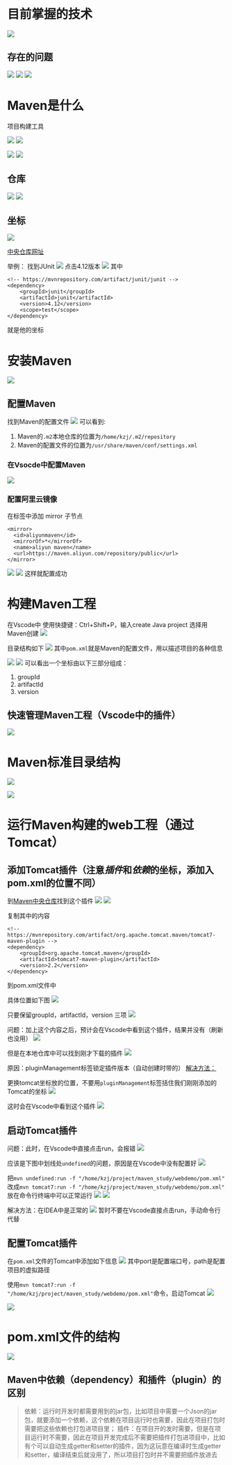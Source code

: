 # 目前掌握的技术

![](resources/2022-12-18-21-09-07.png)

## 存在的问题

![](resources/2022-12-18-21-24-14.png)
![](resources/2022-12-18-21-25-29.png)
![](resources/2022-12-18-21-25-56.png)

# Maven是什么

项目构建工具

![](resources/2022-12-18-21-30-50.png)
![](resources/2022-12-18-21-31-57.png)

![](resources/2022-12-20-22-04-25.png)
![](resources/2022-12-20-22-06-45.png)

## 仓库

![](resources/2022-12-20-22-17-22.png)
![](resources/2022-12-20-22-18-08.png)

## 坐标

![](resources/2022-12-20-22-29-02.png)

[中央仓库网址](https://mvnrepository.com/)

举例：
找到JUnit
![](resources/2022-12-20-22-25-28.png)
点击4.12版本
![](resources/2022-12-20-22-26-24.png)
其中
```
<!-- https://mvnrepository.com/artifact/junit/junit -->
<dependency>
    <groupId>junit</groupId>
    <artifactId>junit</artifactId>
    <version>4.12</version>
    <scope>test</scope>
</dependency>
```
就是他的坐标

# 安装Maven

![](resources/2022-12-20-22-10-45.png)

## 配置Maven

找到Maven的配置文件
![](resources/2022-12-20-22-33-43.png)
可以看到:
1. Maven的```.m2```本地仓库的位置为```/home/kzj/.m2/repository```
2. Maven的配置文件的位置为```/usr/share/maven/conf/settings.xml```

### 在Vsocde中配置Maven

![](resources/2022-12-21-13-45-44.png)

### 配置阿里云镜像

在<mirrors></mirrors>标签中添加 mirror 子节点
```
<mirror>
  <id>aliyunmaven</id>
  <mirrorOf>*</mirrorOf>
  <name>aliyun maven</name>
  <url>https://maven.aliyun.com/repository/public</url>
</mirror>
```
![](resources/2022-12-21-16-07-23.png)
![](resources/2022-12-21-16-07-06.png)
这样就配置成功

# 构建Maven工程

在Vscode中
使用快捷键：Ctrl+Shift+P，输入create Java project
选择用Maven创建
![](resources/2022-12-18-21-38-16.png)

目录结构如下
![](resources/2022-12-20-22-54-34.png)
其中```pom.xml```就是Maven的配置文件，用以描述项目的各种信息

![](resources/2022-12-20-23-04-43.png)
![](resources/2022-12-20-23-02-34.png)
可以看出一个坐标由以下三部分组成：
1. groupId
2. artifactId
3. version

## 快速管理Maven工程（Vscode中的插件）

![](resources/2022-12-21-13-49-28.png)
   
# Maven标准目录结构

![](resources/2022-12-21-13-39-24.png)

![](resources/2022-12-21-13-42-33.png)

# 运行Maven构建的web工程（通过Tomcat）

## 添加Tomcat插件（注意*插件*和*依赖*的坐标，添加入pom.xml的位置不同）

到[Maven中央仓库](https://mvnrepository.com/)找到这个插件
![](resources/2022-12-21-14-05-38.png)
![](resources/2022-12-21-14-06-46.png)

复制其中的内容
```
<!-- https://mvnrepository.com/artifact/org.apache.tomcat.maven/tomcat7-maven-plugin -->
<dependency>
    <groupId>org.apache.tomcat.maven</groupId>
    <artifactId>tomcat7-maven-plugin</artifactId>
    <version>2.2</version>
</dependency>
```
到pom.xml文件中

具体位置如下图
![](resources/2022-12-21-14-09-48.png)

只要保留groupId，artifactId，version 三项
![](resources/2022-12-21-14-53-42.png)

问题：加上这个内容之后，预计会在Vscode中看到这个插件，结果并没有（刷新也没用）
![](resources/2022-12-21-14-50-04.png)

但是在本地仓库中可以找到刚才下载的插件
![](resources/2022-12-21-14-42-02.png)

原因：pluginManagement标签锁定插件版本（自动创建时带的）
[解决方法：](https://blog.csdn.net/Laputa219/article/details/102638415)

更换tomcat坐标放的位置，不要用```pluginManagement```标签括住我们刚刚添加的Tomcat的坐标
![](resources/2022-12-21-14-55-40.png)

这时会在Vscode中看到这个插件
![](resources/2022-12-21-14-58-58.png)

## 启动Tomcat插件

问题：此时，在Vscode中直接点击run，会报错
![](resources/2022-12-21-15-06-35.png)

应该是下图中划线处```undefined```的问题，原因是在Vscode中没有配置好
![](resources/2022-12-21-15-07-59.png)

把```mvn undefined:run -f "/home/kzj/project/maven_study/webdemo/pom.xml"```
改成```mvn tomcat7:run -f "/home/kzj/project/maven_study/webdemo/pom.xml"```
放在命令行终端中可以正常运行
![](resources/2022-12-21-15-13-47.png)
![](resources/2022-12-21-15-15-27.png)

解决方法：在IDEA中是正常的
![](resources/2022-12-21-15-24-24.png)
暂时不要在Vscode直接点击run，手动命令行代替

## 配置Tomcat插件

在```pom.xml```文件的Tomcat中添加如下信息
![](resources/2022-12-21-15-33-46.png)
其中port是配置端口号，path是配置项目的虚拟路径

使用```mvn tomcat7:run -f "/home/kzj/project/maven_study/webdemo/pom.xml"```命令，启动Tomcat
![](resources/2022-12-21-15-30-31.png)

![](resources/2022-12-21-15-37-47.png)    

# pom.xml文件的结构

![](resources/2022-12-21-15-44-41.png)

## Maven中依赖（dependency）和插件（plugin）的区别

> 依赖：运行时开发时都需要用到的jar包，比如项目中需要一个Json的jar包，就要添加一个依赖，这个依赖在项目运行时也需要，因此在项目打包时需要把这些依赖也打包进项目里；
> 插件：在项目开的发时需要，但是在项目运行时不需要，因此在项目开发完成后不需要把插件打包进项目中，比如有个可以自动生成getter和setter的插件，因为这玩意在编译时生成getter和setter，编译结束后就没用了，所以项目打包时并不需要把插件放进去
